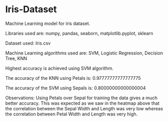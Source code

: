 # Iris-Dataset

Machine Learning model for iris dataset. 

Libraries used are: numpy, pandas, seaborn, matplotlib.pyplot, sklearn

Dataset used: Iris.csv

Machine Learning algorithms used are: SVM, Logistic Regression, Decision Tree, KNN 

Highest accuracy is achieved using SVM algorithm. 

The accuracy of the KNN using Petals is: 0.97777777777777775

The accuracy of the SVM using Sepals is: 0.80000000000000004

Observations:
Using Petals over Sepal for training the data gives a much better accuracy.
This was expected as we saw in the heatmap above that the correlation between the Sepal Width and Length was very low whereas the correlation between Petal Width and Length was very high.


